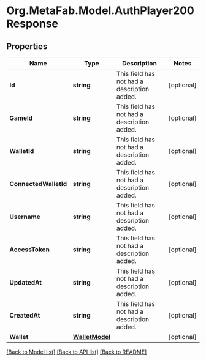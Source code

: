 
# Org.MetaFab.Model.AuthPlayer200Response

## Properties

Name | Type | Description | Notes
------------ | ------------- | ------------- | -------------
**Id** | **string** | This field has not had a description added. | [optional] 
**GameId** | **string** | This field has not had a description added. | [optional] 
**WalletId** | **string** | This field has not had a description added. | [optional] 
**ConnectedWalletId** | **string** | This field has not had a description added. | [optional] 
**Username** | **string** | This field has not had a description added. | [optional] 
**AccessToken** | **string** | This field has not had a description added. | [optional] 
**UpdatedAt** | **string** | This field has not had a description added. | [optional] 
**CreatedAt** | **string** | This field has not had a description added. | [optional] 
**Wallet** | [**WalletModel**](WalletModel.md) |  | [optional] 

[[Back to Model list]](../README.md#documentation-for-models)
[[Back to API list]](../README.md#documentation-for-api-endpoints)
[[Back to README]](../README.md)

